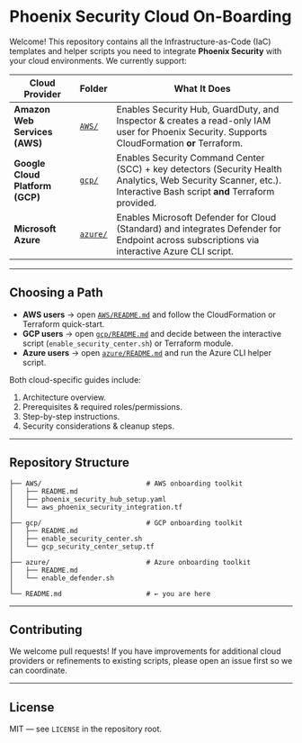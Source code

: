 # Phoenix Security Cloud On-Boarding

Welcome! This repository contains all the Infrastructure-as-Code (IaC) templates and helper scripts you need to integrate **Phoenix Security** with your cloud environments. We currently support:

| Cloud Provider | Folder | What It Does |
|----------------|--------|--------------|
| **Amazon Web Services (AWS)** | [`AWS/`](AWS/) | Enables Security Hub, GuardDuty, and Inspector & creates a read-only IAM user for Phoenix Security. Supports CloudFormation **or** Terraform. |
| **Google Cloud Platform (GCP)** | [`gcp/`](gcp/) | Enables Security Command Center (SCC) + key detectors (Security Health Analytics, Web Security Scanner, etc.). Interactive Bash script **and** Terraform provided. |
| **Microsoft Azure** | [`azure/`](azure/) | Enables Microsoft Defender for Cloud (Standard) and integrates Defender for Endpoint across subscriptions via interactive Azure CLI script. |

---

## Choosing a Path

* **AWS users** → open [`AWS/README.md`](AWS/README.md) and follow the CloudFormation or Terraform quick-start.
* **GCP users** → open [`gcp/README.md`](gcp/README.md) and decide between the interactive script (`enable_security_center.sh`) or Terraform module.
* **Azure users** → open [`azure/README.md`](azure/README.md) and run the Azure CLI helper script.

Both cloud-specific guides include:
1. Architecture overview.
2. Prerequisites & required roles/permissions.
3. Step-by-step instructions.
4. Security considerations & cleanup steps.

---

## Repository Structure

```
├── AWS/                          # AWS onboarding toolkit
│   ├── README.md
│   ├── phoenix_security_hub_setup.yaml
│   └── aws_phoenix_security_integration.tf
│
├── gcp/                          # GCP onboarding toolkit
│   ├── README.md
│   ├── enable_security_center.sh
│   └── gcp_security_center_setup.tf
│
├── azure/                        # Azure onboarding toolkit
│   ├── README.md
│   └── enable_defender.sh
│
└── README.md                     # ← you are here
```

---

## Contributing

We welcome pull requests! If you have improvements for additional cloud providers or refinements to existing scripts, please open an issue first so we can coordinate.

---

## License

MIT — see `LICENSE` in the repository root. 